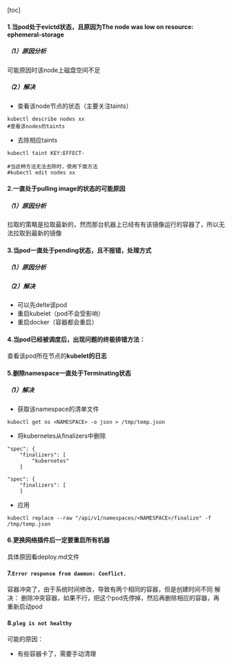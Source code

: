 [toc]

#### 1.当pod处于evictd状态，且原因为The node was low on resource: ephemeral-storage

##### （1）原因分析
可能原因时该node上磁盘空间不足

##### （2）解决

* 查看该node节点的状态（主要关注taints）
```shell
kubectl describe nodes xx
#查看该nodes的taints
```

* 去除相应taints
```shell
kubectl taint KEY:EFFECT-

#当这种方法无法去除时，使用下面方法
#kubectl edit nodes xx
```

#### 2.一直处于pulling image的状态的可能原因

##### （1）原因分析
拉取的策略是拉取最新的，然而那台机器上已经有有该镜像运行的容器了，所以无法拉取到最新的镜像


#### 3.当pod一直处于pending状态，且不报错，处理方式

##### （1）原因分析

##### （2）解决
* 可以先delte该pod
* 重启kubelet（pod不会受影响）
* 重启docker（容器都会重启）

#### 4.当pod已经被调度后，出现问题的终极排错方法：

查看该pod所在节点的**kubelet的日志**

#### 5.删除namespace一直处于Terminating状态

##### （1）解决
* 获取该namespace的清单文件
```shell
kubectl get ns <NAMESPACE> -o json > /tmp/temp.json
```
* 将kubernetes从finalizers中删除
```
"spec": {
    "finalizers": [
        "kubernetes"
    ]
```

```
"spec": {
    "finalizers": [
    ]
```

* 应用
```shell
kubectl replace --raw "/api/v1/namespaces/<NAMESPACE>/finalize" -f /tmp/temp.json
```

#### 6.更换网络插件后一定要重启所有机器
具体原因看deploy.md文件


#### 7.`Error response from daemon: Conflict.`
容器冲突了，由于系统时间修改，导致有两个相同的容器，但是创建时间不同
解决：
删除冲突容器，如果不行，把这个pod先停掉，然后再删除相应的容器，再重新启动pod



#### 8.`pleg is not healthy`
可能的原因：
* 有些容器卡了，需要手动清理
